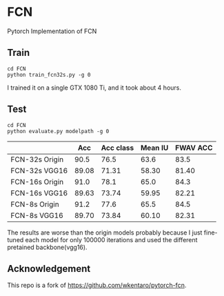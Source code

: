 # FCN
Pytorch Implementation of FCN

## Train
```
cd FCN
python train_fcn32s.py -g 0
```
I trained it on a single GTX 1080 Ti, and it took about 4 hours.

## Test
```
cd FCN
python evaluate.py modelpath -g 0
```
|            | Acc   | Acc class | Mean IU | FWAV ACC |
|  ----      | ----  | ----      | ----    | ----     |
| FCN-32s Origin | 90.5  | 76.5      | 63.6    | 83.5    |
| FCN-32s VGG16  | 89.08 | 71.31     | 58.30   | 81.40   |
| FCN-16s Origin | 91.0  | 78.1      | 65.0    | 84.3    |
| FCN-16s VGG16  | 89.63 | 73.74     | 59.95   | 82.21   |
| FCN-8s  Origin | 91.2  | 77.6      | 65.5    | 84.5    |
| FCN-8s  VGG16  | 89.70 | 73.84     | 60.10   | 82.31   | 

The results are worse than the origin models probably because I just fine-tuned each model for only 100000 iterations and used the different pretained backbone(vgg16).

## Acknowledgement
This repo is a fork of https://github.com/wkentaro/pytorch-fcn.